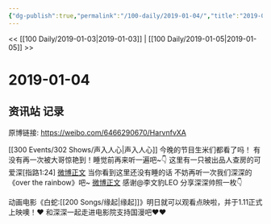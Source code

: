 ```yaml
---
{"dg-publish":true,"permalink":"/100-daily/2019-01-04/","title":"2019-01-04"}
---
```



<< [[100 Daily/2019-01-03\|2019-01-03]] | [[100 Daily/2019-01-05\|2019-01-05]] >>

# 2019-01-04

## 资讯站 记录

原博链接: https://weibo.com/6466290670/HarvnfvXA

[[300 Events/302 Shows/声入人心\|声入人心]]
今晚的节目生米们都看了吗！[](https://weibo.com/detail/4324825365793264)
有没有再一次被大哥惊艳到！睡觉前再来听一遍吧~👇
[](https://weibo.com/detail/4324862476496420)
这里有一只被出品人查房的可爱深[指路1:24]
[微博正文](https://weibo.com/detail/4324837562360349)
当你看到这里还没有睡的话 不妨再听一次我们深深的《over the rainbow》吧~
[微博正文](https://m.weibo.cn/6677211509/4324850782655963)
感谢@李文豹LEO 分享深深帅照一枚👇

动画电影《白蛇:[[200 Songs/缘起\|缘起]]》明日就可以观看点映啦，并于1.11正式上映噢！❤️
和深深一起走进电影院支持国漫吧❤️❤️
[](https://m.weibo.cn/1736988591/4324717663534056)
